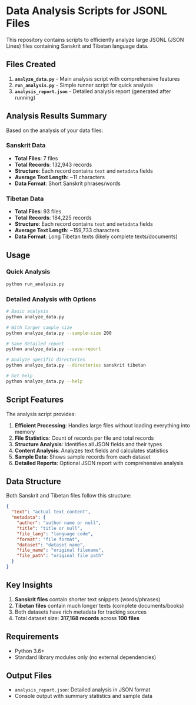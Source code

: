 # Data Analysis Scripts for JSONL Files

This repository contains scripts to efficiently analyze large JSONL (JSON Lines) files containing Sanskrit and Tibetan language data.

## Files Created

1. **`analyze_data.py`** - Main analysis script with comprehensive features
2. **`run_analysis.py`** - Simple runner script for quick analysis
3. **`analysis_report.json`** - Detailed analysis report (generated after running)

## Analysis Results Summary

Based on the analysis of your data files:

### Sanskrit Data
- **Total Files**: 7 files
- **Total Records**: 132,943 records
- **Structure**: Each record contains `text` and `metadata` fields
- **Average Text Length**: ~11 characters
- **Data Format**: Short Sanskrit phrases/words

### Tibetan Data  
- **Total Files**: 93 files
- **Total Records**: 184,225 records
- **Structure**: Each record contains `text` and `metadata` fields
- **Average Text Length**: ~159,733 characters
- **Data Format**: Long Tibetan texts (likely complete texts/documents)

## Usage

### Quick Analysis
```bash
python run_analysis.py
```

### Detailed Analysis with Options
```bash
# Basic analysis
python analyze_data.py

# With larger sample size
python analyze_data.py --sample-size 200

# Save detailed report
python analyze_data.py --save-report

# Analyze specific directories
python analyze_data.py --directories sanskrit tibetan

# Get help
python analyze_data.py --help
```

## Script Features

The analysis script provides:

1. **Efficient Processing**: Handles large files without loading everything into memory
2. **File Statistics**: Count of records per file and total records
3. **Structure Analysis**: Identifies all JSON fields and their types
4. **Content Analysis**: Analyzes text fields and calculates statistics
5. **Sample Data**: Shows sample records from each dataset
6. **Detailed Reports**: Optional JSON report with comprehensive analysis

## Data Structure

Both Sanskrit and Tibetan files follow this structure:

```json
{
  "text": "actual text content",
  "metadata": {
    "author": "author name or null",
    "title": "title or null", 
    "file_lang": "language code",
    "format": "file format",
    "dataset": "dataset name",
    "file_name": "original filename",
    "file_path": "original file path"
  }
}
```

## Key Insights

1. **Sanskrit files** contain shorter text snippets (words/phrases)
2. **Tibetan files** contain much longer texts (complete documents/books)
3. Both datasets have rich metadata for tracking sources
4. Total dataset size: **317,168 records** across **100 files**

## Requirements

- Python 3.6+
- Standard library modules only (no external dependencies)

## Output Files

- `analysis_report.json`: Detailed analysis in JSON format
- Console output with summary statistics and sample data 